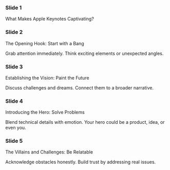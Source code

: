 ### Slide 1

What Makes Apple Keynotes Captivating?

### Slide 2

The Opening Hook: Start with a Bang

Grab attention immediately.
Think exciting elements or unexpected angles.

### Slide 3

Establishing the Vision: Paint the Future

Discuss challenges and dreams.
Connect them to a broader narrative.

### Slide 4

Introducing the Hero: Solve Problems

Blend technical details with emotion.
Your hero could be a product, idea, or even you.

### Slide 5

The Villains and Challenges: Be Relatable

Acknowledge obstacles honestly.
Build trust by addressing real issues.
